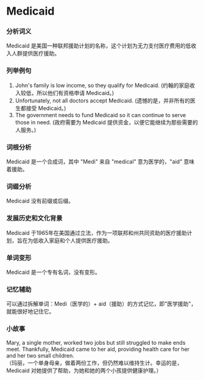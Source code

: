 # Medicaid

### 分析词义

  

Medicaid 是美国一种联邦援助计划的名称，这个计划为无力支付医疗费用的低收入人群提供医疗援助。

  

### 列举例句

  

1.  John's family is low income, so they qualify for Medicaid. (约翰的家庭收入较低，所以他们有资格申请 Medicaid。)
2.  Unfortunately, not all doctors accept Medicaid. (遗憾的是，并非所有的医生都接受 Medicaid。)
3.  The government needs to fund Medicaid so it can continue to serve those in need. (政府需要为 Medicaid 提供资金，以便它能继续为那些需要的人服务。)

  

### 词根分析

  

Medicaid 是一个合成词，其中 "Medi" 来自 "medical" 意为医学的，"aid" 意味着援助。

  

### 词缀分析

  

Medicaid 没有前缀或后缀。

  

### 发展历史和文化背景

  

Medicaid 于1965年在美国通过立法，作为一项联邦和州共同资助的医疗援助计划，旨在为低收入家庭和个人提供医疗援助。

  

### 单词变形

  

Medicaid 是一个专有名词，没有变形。

  

### 记忆辅助

  

可以通过拆解单词：Medi（医学的）+ aid（援助）的方式记忆，即"医学援助"，就能很好地记住它。

  

### 小故事

  

Mary, a single mother, worked two jobs but still struggled to make ends meet. Thankfully, Medicaid came to her aid, providing health care for her and her two small children.  
（玛丽，一个单身母亲，做着两份工作，但仍然难以维持生计。幸运的是，Medicaid 对她提供了帮助，为她和她的两个小孩提供健康护理。）
